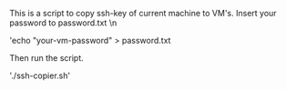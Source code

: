 This is a script to copy ssh-key of current machine to VM's. Insert your password to password.txt \n


'echo "your-vm-password" > password.txt

Then run the script.

'./ssh-copier.sh'
